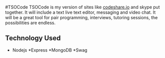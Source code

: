 #TSOCode 
TSOCode is my version of sites like [codeshare.io](https://codeshare.io/) and skype put together. It will include a text live text editor, messaging and video chat. It will be a great tool for pair programming, interviews, tutoring sessions, the possibilities are endless.

## Technology Used
* Nodejs
*Express
*MongoDB
*Swag